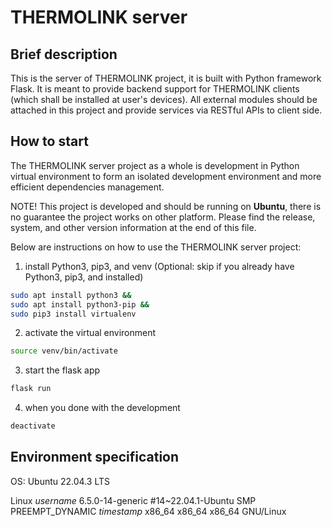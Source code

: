 # THERMOLINK server

## Brief description

This is the server of THERMOLINK project, it is built with Python framework Flask. It is meant to provide backend support for THERMOLINK clients (which shall be installed at user's devices). All external modules should be attached in this project and provide services via RESTful APIs to client side.

## How to start

The THERMOLINK server project as a whole is development in Python virtual environment to form an isolated development environment and more efficient dependencies management.

NOTE! This project is developed and should be running on **Ubuntu**, there is no guarantee the project works on other platform. Please find the release, system, and other version information at the end of this file.

Below are instructions on how to use the THERMOLINK server project:

1. install Python3, pip3, and venv (Optional: skip if you already have Python3, pip3, and installed)

```bash
sudo apt install python3 &&
sudo apt install python3-pip &&
sudo pip3 install virtualenv
```
2. activate the virtual environment

```bash
source venv/bin/activate
```

3. start the flask app

```bash
flask run
```

4. when you done with the development

```bash
deactivate
```

## Environment specification
OS: Ubuntu 22.04.3 LTS

Linux *username* 6.5.0-14-generic #14~22.04.1-Ubuntu SMP PREEMPT_DYNAMIC *timestamp* x86_64 x86_64 x86_64 GNU/Linux

